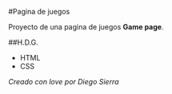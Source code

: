 #Pagina de juegos

Proyecto de una pagina de juegos **Game page**.

##H.D.G.

* HTML
* CSS

_Creado con love por Diego Sierra_